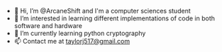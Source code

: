 - 👋 Hi, I’m @ArcaneShift and I'm a computer sciences student
- 👀 I’m interested in learning different implementations of code in both software and hardware
- 🌱 I’m currently learning python cryptography 
- 📫 Contact me at taylorj517@gmail.com

<!---
ArcaneShift/ArcaneShift is a ✨ special ✨ repository because its `README.md` (this file) appears on your GitHub profile.
You can click the Preview link to take a look at your changes.
--->
